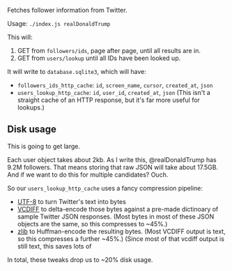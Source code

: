 Fetches follower information from Twitter.

Usage: `./index.js realDonaldTrump`

This will:

1. GET from `followers/ids`, page after page, until all results are in.
2. GET from `users/lookup` until all IDs have been looked up.

It will write to `database.sqlite3`, which will have:

* `followers_ids_http_cache`: `id`, `screen_name`, `cursor`, `created_at`, `json`
* `users_lookup_http_cache`: `id`, `user_id`, `created_at`, `json` (This isn't a
  straight cache of an HTTP response, but it's far more useful for lookups.)

## Disk usage

This is going to get large.

Each user object takes about 2kb. As I write this, @realDonaldTrump has 9.2M
followers. That means storing that raw JSON will take about 17.5GB. And if we
want to do this for multiple candidates? Ouch.

So our `users_lookup_http_cache` uses a fancy compression pipeline:

* [UTF-8](https://en.wikipedia.org/wiki/UTF-8) to turn Twitter's text into bytes
* [VCDIFF](https://en.wikipedia.org/wiki/VCDIFF) to delta-encode those bytes
  against a pre-made dictinoary of sample Twitter JSON responses. (Most bytes in
  most of these JSON objects are the same, so this compresses to ~45%.)
* [zlib](https://en.wikipedia.org/wiki/Zlib) to Huffman-encode the resulting
  bytes. (Most VCDIFF output is text, so this compresses a further ~45%.) (Since most of that vcdiff output is still text, this saves lots of

In total, these tweaks drop us to ~20% disk usage.
